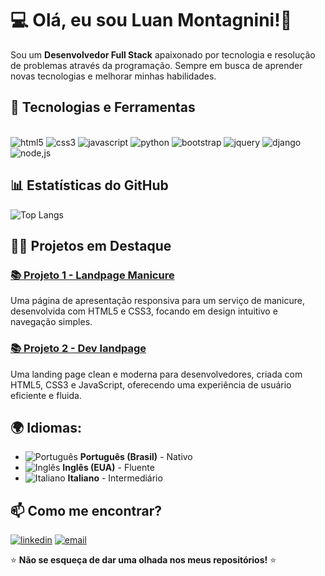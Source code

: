 # 💻 Olá, eu sou Luan Montagnini!👋

Sou um **Desenvolvedor Full Stack** apaixonado por tecnologia e resolução de problemas através da programação. Sempre em busca de aprender novas tecnologias e melhorar minhas habilidades.

## 🚀 Tecnologias e Ferramentas
<div style="display: inline-block"><br />
    <img aling="center" alt="html5" src="https://img.shields.io/badge/HTML5-E34F26?style=for-the-badge&logo=html5&logoColor=white">
    <img aling="center" alt="css3" src="https://img.shields.io/badge/CSS3-1572B6?style=for-the-badge&logo=css3&logoColor=white">
    <img aling="center" alt="javascript" src="https://img.shields.io/badge/JavaScript-323330?style=for-the-badge&logo=javascript&logoColor=F7DF1E">
    <img aling="center" alt="python" src="https://img.shields.io/badge/Python-3776AB?style=for-the-badge&logo=python&logoColor=white">
    <img aling="center" alt="bootstrap" src="https://img.shields.io/badge/Bootstrap-563D7C?style=for-the-badge&logo=bootstrap&logoColor=white">
    <img aling="center" alt="jquery" src="https://img.shields.io/badge/jQuery-0769AD?style=for-the-badge&logo=jquery&logoColor=white">
    <img aling="center" alt="django" src="https://img.shields.io/badge/Django-092E20?style=for-the-badge&logo=django&logoColor=white">
    <img aling="center" alt="node,js" src="https://img.shields.io/badge/Node.js-43853D?style=for-the-badge&logo=node.js&logoColor=white">
</div>
<br/>

## 📊 Estatísticas do GitHub

![Top Langs](https://github-readme-stats.vercel.app/api/top-langs/?username=montagnini-luan&layout=compact)

## 🧑‍💻 Projetos em Destaque

### [📚 Projeto 1 - Landpage Manicure](https://github.com/Montagnini-luan/manicure-landpage)
Uma página de apresentação responsiva para um serviço de manicure, desenvolvida com HTML5 e CSS3, focando em design intuitivo e navegação simples.

### [📚 Projeto 2 - Dev landpage](https://github.com/Montagnini-luan/Dev-Landpage)
Uma landing page clean e moderna para desenvolvedores, criada com HTML5, CSS3 e JavaScript, oferecendo uma experiência de usuário eficiente e fluida.

## 🌍 **Idiomas:**
- ![Português](https://img.shields.io/badge/Português%20-%230073A8.svg?style=flat-square&logo=Brazil&logoColor=white) **Português (Brasil)** - Nativo
- ![Inglês](https://img.shields.io/badge/Inglês%20-%230073A8.svg?style=flat-square&logo=United-States&logoColor=white) **Inglês (EUA)** - Fluente
- ![Italiano](https://img.shields.io/badge/Italiano%20-%230073A8.svg?style=flat-square&logo=Italy&logoColor=white) **Italiano** - Intermediário

## 📫 Como me encontrar?

[![linkedin](https://img.shields.io/badge/LinkedIn-0077B5?style=for-the-badge&logo=linkedin&logoColor=white)](http://www.linkedin.com/in/luan-montagnini-1587bb219)
[![email](https://img.shields.io/badge/Gmail-D14836?style=for-the-badge&logo=gmail&logoColor=white)](mailto:luanmontagnini6@gmail.com)

⭐️ **Não se esqueça de dar uma olhada nos meus repositórios!**  ⭐️
